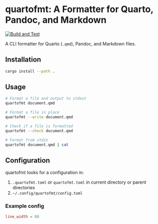 # quartofmt: A Formatter for Quarto, Pandoc, and Markdown

[![Build and Test](https://github.com/jolars/quartofmt/actions/workflows/build-and-test.yml/badge.svg)](https://github.com/jolars/quartofmt/actions/workflows/build-and-test.yml)

A CLI formatter for Quarto (`.qmd`), Pandoc, and Markdown files.

## Installation

```bash
cargo install --path .
```

## Usage

```bash
# Format a file and output to stdout
quartofmt document.qmd

# Format a file in place
quartofmt --write document.qmd

# Check if a file is formatted
quartofmt --check document.qmd

# Format from stdin
quartofmt document.qmd | cat
```

## Configuration

quartofmt looks for a configuration in:

1. `.quartofmt.toml` or `quartofmt.toml` in current directory or parent directories
2. `~/.config/quartofmt/config.toml`

### Example config

```toml
line_width = 80
```
